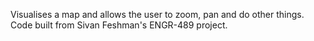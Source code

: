 Visualises a map and allows the user to zoom, pan and do other things.
Code built from Sivan Feshman's ENGR-489 project.
